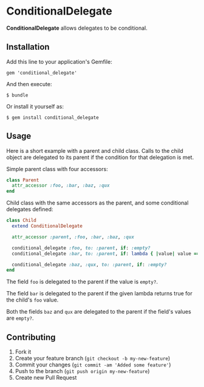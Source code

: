 # ConditionalDelegate

**ConditionalDelegate** allows delegates to be conditional.

## Installation

Add this line to your application's Gemfile:

    gem 'conditional_delegate'

And then execute:

    $ bundle

Or install it yourself as:

    $ gem install conditional_delegate

## Usage

Here is a short example with a parent and child class. Calls
to the child object are delegated to its parent if the
condition for that delegation is met.

Simple parent class with four accessors:

```ruby
class Parent
  attr_accessor :foo, :bar, :baz, :qux
end
```

Child class with the same accessors as the parent, and some
conditional delegates defined:

```ruby
class Child
  extend ConditionalDelegate

  attr_accessor :parent, :foo, :bar, :baz, :qux

  conditional_delegate :foo, to: :parent, if: :empty?
  conditional_delegate :bar, to: :parent, if: lambda { |value| value == "something" }

  conditional_delegate :baz, :qux, to: :parent, if: :empty?
end
```

The field `foo` is delegated to the parent if the value is `empty?`.

The field `bar` is delegated to the parent if the given lambda returns true for the child's `foo` value.

Both the fields `baz` and `qux` are delegated to the parent if the field's values are `empty?`.

## Contributing

1. Fork it
2. Create your feature branch (`git checkout -b my-new-feature`)
3. Commit your changes (`git commit -am 'Added some feature'`)
4. Push to the branch (`git push origin my-new-feature`)
5. Create new Pull Request
